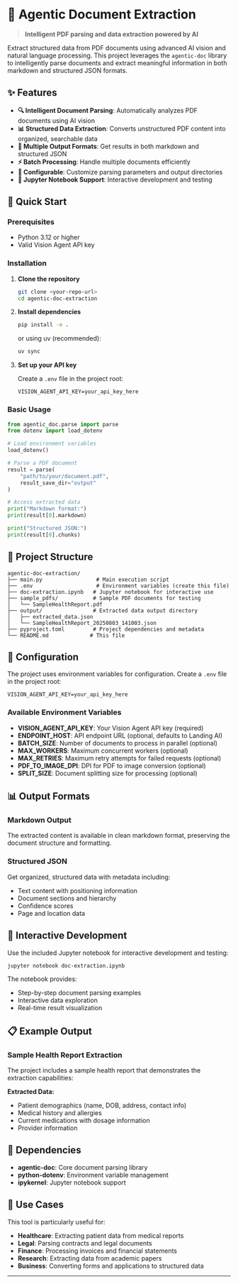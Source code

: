 # 🤖 Agentic Document Extraction

> **Intelligent PDF parsing and data extraction powered by AI**

Extract structured data from PDF documents using advanced AI vision and natural language processing. This project leverages the `agentic-doc` library to intelligently parse documents and extract meaningful information in both markdown and structured JSON formats.

## ✨ Features

- **🔍 Intelligent Document Parsing**: Automatically analyzes PDF documents using AI vision
- **📊 Structured Data Extraction**: Converts unstructured PDF content into organized, searchable data
- **🎯 Multiple Output Formats**: Get results in both markdown and structured JSON
- **⚡ Batch Processing**: Handle multiple documents efficiently
- **🔧 Configurable**: Customize parsing parameters and output directories
- **📝 Jupyter Notebook Support**: Interactive development and testing

## 🚀 Quick Start

### Prerequisites

- Python 3.12 or higher
- Valid Vision Agent API key

### Installation

1. **Clone the repository**
   ```bash
   git clone <your-repo-url>
   cd agentic-doc-extraction
   ```

2. **Install dependencies**
   ```bash
   pip install -e .
   ```
   or using uv (recommended):
   ```bash
   uv sync
   ```

3. **Set up your API key**
   
   Create a `.env` file in the project root:
   ```env
   VISION_AGENT_API_KEY=your_api_key_here
   ```

### Basic Usage

```python
from agentic_doc.parse import parse
from dotenv import load_dotenv

# Load environment variables
load_dotenv()

# Parse a PDF document
result = parse(
    "path/to/your/document.pdf",
    result_save_dir="output"
)

# Access extracted data
print("Markdown format:")
print(result[0].markdown)

print("Structured JSON:")
print(result[0].chunks)
```

## 📁 Project Structure

```
agentic-doc-extraction/
├── main.py                 # Main execution script
├── .env                    # Environment variables (create this file)
├── doc-extraction.ipynb   # Jupyter notebook for interactive use
├── sample_pdfs/           # Sample PDF documents for testing
│   └── SampleHealthReport.pdf
├── output/                # Extracted data output directory
│   ├── extracted_data.json
│   └── SampleHealthReport_20250803_141003.json
├── pyproject.toml         # Project dependencies and metadata
└── README.md             # This file
```

## 🔧 Configuration

The project uses environment variables for configuration. Create a `.env` file in the project root:

```env
VISION_AGENT_API_KEY=your_api_key_here
```

### Available Environment Variables

- **VISION_AGENT_API_KEY**: Your Vision Agent API key (required)
- **ENDPOINT_HOST**: API endpoint URL (optional, defaults to Landing AI)
- **BATCH_SIZE**: Number of documents to process in parallel (optional)
- **MAX_WORKERS**: Maximum concurrent workers (optional)
- **MAX_RETRIES**: Maximum retry attempts for failed requests (optional)
- **PDF_TO_IMAGE_DPI**: DPI for PDF to image conversion (optional)
- **SPLIT_SIZE**: Document splitting size for processing (optional)

## 📊 Output Formats

### Markdown Output
The extracted content is available in clean markdown format, preserving the document structure and formatting.

### Structured JSON
Get organized, structured data with metadata including:
- Text content with positioning information
- Document sections and hierarchy
- Confidence scores
- Page and location data

## 🧪 Interactive Development

Use the included Jupyter notebook for interactive development and testing:

```bash
jupyter notebook doc-extraction.ipynb
```

The notebook provides:
- Step-by-step document parsing examples
- Interactive data exploration
- Real-time result visualization

## 📋 Example Output

### Sample Health Report Extraction

The project includes a sample health report that demonstrates the extraction capabilities:

**Extracted Data:**
- Patient demographics (name, DOB, address, contact info)
- Medical history and allergies
- Current medications with dosage information
- Provider information


## 🔗 Dependencies

- **agentic-doc**: Core document parsing library
- **python-dotenv**: Environment variable management
- **ipykernel**: Jupyter notebook support


## 🎯 Use Cases

This tool is particularly useful for:

- **Healthcare**: Extracting patient data from medical reports
- **Legal**: Parsing contracts and legal documents
- **Finance**: Processing invoices and financial statements
- **Research**: Extracting data from academic papers
- **Business**: Converting forms and applications to structured data

---

